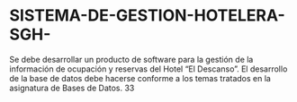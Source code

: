 # SISTEMA-DE-GESTION-HOTELERA-SGH-
Se debe desarrollar un producto de software para la gestión de la información de ocupación y reservas del Hotel “El Descanso”. El desarrollo de la base de datos debe hacerse conforme a los temas tratados en la asignatura de Bases de Datos.
33
